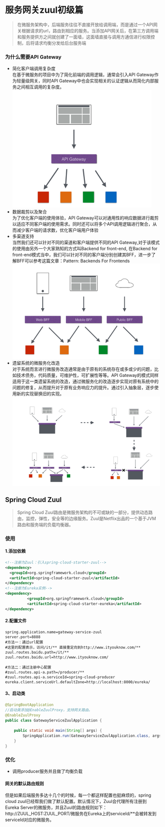# 服务网关zuul初级篇 
> 在微服务架构中，后端服务往往不直接开放给调用端，而是通过一个API网关根据请求的url，路由到相应的服务。当添加API网关后，在第三方调用端和服务提供方之间就创建了一面墙，这面墙直接与调用方通信进行权限控制，后将请求均衡分发给后台服务端
### 为什么需要API Gateway
* 简化客户端调用复杂度   
  在基于微服务的项目中为了简化前端的调用逻辑，通常会引入API Gateway作为轻量级网关，同时API Gateway中也会实现相关的认证逻辑从而简化内部服务之间相互调用的复杂度。
  ![](images/1.png)
* 数据裁剪以及聚合   
  为了优化客户端的使用体验，API Gateway可以对通用性的响应数据进行裁剪以适应不同客户端的使用需求。同时还可以将多个API调用逻辑进行聚合，从而减少客户端的请求数，优化客户端用户体验
* 多渠道支持   
  当然我们还可以针对不同的渠道和客户端提供不同的API Gateway,对于该模式的使用由另外一个大家熟知的方式叫Backend for front-end, 在Backend for front-end模式当中，我们可以针对不同的客户端分别创建其BFF，进一步了解BFF可以参考这篇文章：Pattern: Backends For Frontends
  ![](images/2.png)
* 遗留系统的微服务化改造   
  对于系统而言进行微服务改造通常是由于原有的系统存在或多或少的问题，比如技术债务，代码质量，可维护性，可扩展性等等。API Gateway的模式同样适用于这一类遗留系统的改造，通过微服务化的改造逐步实现对原有系统中的问题的修复，从而提升对于原有业务响应力的提升。通过引入抽象层，逐步使用新的实现替换旧的实现。
  ![](images/3.png)
## Spring Cloud Zuul
> Spring Cloud Zuul路由是微服务架构的不可或缺的一部分，提供动态路由，监控，弹性，安全等的边缘服务。Zuul是Netflix出品的一个基于JVM路由和服务端的负载均衡器。
### 使用
#### 1.添加依赖
  ```xml
  <!--注册为Zuul：引入spring-cloud-starter-zuul-->
  <dependency>
  	<groupId>org.springframework.cloud</groupId>
  	<artifactId>spring-cloud-starter-zuul</artifactId>
  </dependency>
  <!--注册为Eureka实例-->
  <dependency>
  			<groupId>org.springframework.cloud</groupId>
  			<artifactId>spring-cloud-starter-eureka</artifactId>
  </dependency>
  ```
#### 2.配置文件
```properties
spring.application.name=gateway-service-zuul
server.port=8888
#方法一：通过url配置
#这里的配置表示，访问/it/** 直接重定向到http://www.ityouknow.com/**
zuul.routes.baidu.path=/it/**
zuul.routes.baidu.url=http://www.ityouknow.com/

#方法二：通过注册中心配置
#zuul.routes.api-a.path=/producer/**
#zuul.routes.api-a.serviceId=spring-cloud-producer
eureka.client.serviceUrl.defaultZone=http://localhost:8000/eureka/

```  
#### 3、启动类
```java
@SpringBootApplication
//启动类添加@EnableZuulProxy，支持网关路由。
@EnableZuulProxy
public class GatewayServiceZuulApplication {

	public static void main(String[] args) {
		SpringApplication.run(GatewayServiceZuulApplication.class, args);
	}
}
```
### 优化
* 调用producer服务并且做了均衡负载
#### 网关的默认路由规则
但是如果后端服务多达十几个的时候，每一个都这样配置也挺麻烦的，spring cloud zuul已经帮我们做了默认配置。默认情况下，Zuul会代理所有注册到Eureka Server的微服务，并且Zuul的路由规则如下：http://ZUUL_HOST:ZUUL_PORT/微服务在Eureka上的serviceId/**会被转发到serviceId对应的微服务。
  















    


  



